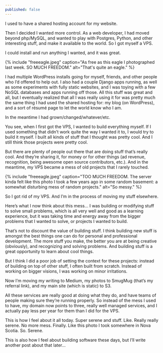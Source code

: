 ```yaml
---
published: false
---
```

I used to have a shared hosting account for my website.

Then I decided I wanted more control. As a web developer, I had moved beyond php/MySQL, and wanted to play with Postgres, Python, and other interesting stuff, and make it available to the world. So I got myself a VPS.

I could install and run anything I wanted, and it was great.

{% include "freeeagle.jpeg" caption="As free as this eagle I photographed last week. SO MUCH FREEDOM." alt="That's quite an eagle." %}

I had multiple WordPress installs going for myself, friends, and other people who I’d offered to help out. I also had a couple Django apps running, as well as some experiments with fully static websites, and I was toying with a few NoSQL databases and apps running off those. All this stuff was great and all, but I eventually realized that all I was really using it for was pretty much the same thing I had used the shared hosting for: my blog (on WordPress), and a sort of résumé page to let the world know who I am.

In the meantime I had grown/changed/whatever/etc.

You see, when I first got the VPS, I wanted to build everything myself. If I used something that didn’t work quite the way I wanted it to, I would try to build it myself. I built all kinds of stuff that I thought was pretty cool.
And I still think those projects were pretty cool.

But there are plenty of people out there that are doing stuff that’s really cool. And they’re sharing it, for money or for other things (ad revenue, recognition, being awesome open source contributors, etc.). And in the meantime, my VPS became a mess of old projects that I rarely touched.

{% include "freeeagle.jpeg" caption="TOO MUCH FREEDOM. The server kinda felt like this photo I took a few years ago in some random basement: a somewhat disturbing mess of random projects." alt="So messy." %}

So I got rid of my VPS. And I’m in the process of moving my stuff elsewhere.

Here’s what I now think about this mess… I was building or modifying stuff to solve small problems, which is all very well and good as a learning experience, but it was taking time and energy away from the bigger problems that I wanted to solve, or projects I wanted to build.

That’s not to discount the value of building stuff. I think building new stuff is amongst the best things one can do for personal and professional development. The more stuff you make, the better you are at being creative (obviously), and recognizing and solving problems. And building stuff is a great opportunity to learn about cool things.

But I think I did a poor job of setting the context for these projects: instead of building on top of other stuff, I often built from scratch. Instead of working on bigger visions, I was working on minor irritations.

Now I’m moving my writing to Medium, my photos to SmugMug (that’s my referral link), and my main site (which is static) to S3.

All these services are really good at doing what they do, and have teams of people making sure they’re running properly. So instead of the mess I used to have, my domain now points to three, really well managed services, and I actually pay less per year for them than I did for the VPS.

This is how I feel about it all today. Super serene and stuff. Like. Really really serene. No more mess. Finally. Like this photo I took somewhere in Nova Scotia. So. Serene.

This is also how I feel about building software these days, but I’ll write another post about that later…